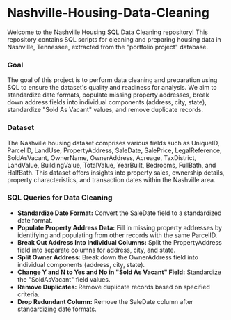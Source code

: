# Nashville-Housing-Data-Cleaning
Welcome to the Nashville Housing SQL Data Cleaning repository! This repository contains SQL scripts for cleaning and preparing housing data in Nashville, Tennessee, extracted from the "portfolio project" database.

### Goal
The goal of this project is to perform data cleaning and preparation using SQL to ensure the dataset's quality and readiness for analysis. We aim to standardize date formats, populate missing property addresses, break down address fields into individual components (address, city, state), standardize "Sold As Vacant" values, and remove duplicate records.

### Dataset
The Nashville housing dataset comprises various fields such as UniqueID, ParcelID, LandUse, PropertyAddress, SaleDate, SalePrice, LegalReference, SoldAsVacant, OwnerName, OwnerAddress, Acreage, TaxDistrict, LandValue, BuildingValue, TotalValue, YearBuilt, Bedrooms, FullBath, and HalfBath. This dataset offers insights into property sales, ownership details, property characteristics, and transaction dates within the Nashville area.

### SQL Queries for Data Cleaning
- **Standardize Date Format:** Convert the SaleDate field to a standardized date format.
- **Populate Property Address Data:** Fill in missing property addresses by identifying and populating from other records with the same ParcelID.
- **Break Out Address Into Individual Columns:** Split the PropertyAddress field into separate columns for address, city, and state.
- **Split Owner Address:** Break down the OwnerAddress field into individual components (address, city, state).
- **Change Y and N to Yes and No in "Sold As Vacant" Field:** Standardize the "SoldAsVacant" field values.
- **Remove Duplicates:** Remove duplicate records based on specified criteria.
- **Drop Redundant Column:** Remove the SaleDate column after standardizing date formats.



